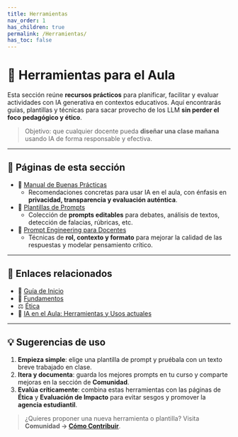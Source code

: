 ```yaml
---
title: Herramientas
nav_order: 1
has_children: true
permalink: /Herramientas/
has_toc: false
---
```


# 🧰 Herramientas para el Aula

Esta sección reúne **recursos prácticos** para planificar, facilitar y evaluar actividades con IA generativa en contextos educativos. Aquí encontrarás guías, plantillas y técnicas para sacar provecho de los LLM **sin perder el foco pedagógico y ético**.

> Objetivo: que cualquier docente pueda **diseñar una clase mañana** usando IA de forma responsable y efectiva.

---

## 📂 Páginas de esta sección

- 📝 [Manual de Buenas Prácticas](./Manual-de-Buenas-Practicas.md)
  - Recomendaciones concretas para usar IA en el aula, con énfasis en **privacidad, transparencia y evaluación auténtica**.
- 🔧 [Plantillas de Prompts](./Plantillas-de-Prompts.md)
  - Colección de **prompts editables** para debates, análisis de textos, detección de falacias, rúbricas, etc.
- 🧠 [Prompt Engineering para Docentes](./Prompt-Engineering-para-Docentes.md)
  - Técnicas de **rol, contexto y formato** para mejorar la calidad de las respuestas y modelar pensamiento crítico.

---

## 🔗 Enlaces relacionados

- 📘 [Guía de Inicio](../Guia-de-Inicio.md)
- 🧱 [Fundamentos](../Fundamentos/index.md)
- ⚖️ [Ética](../Etica/index.md)
- 🧩 [IA en el Aula: Herramientas y Usos actuales](../Fundamentos/IA-en-el-Aula.md)

---

## 💡 Sugerencias de uso

1. **Empieza simple**: elige una plantilla de prompt y pruébala con un texto breve trabajado en clase.
2. **Itera y documenta**: guarda los mejores prompts en tu curso y comparte mejoras en la sección de **Comunidad**.
3. **Evalúa críticamente**: combina estas herramientas con las páginas de **Ética** y **Evaluación de Impacto** para evitar sesgos y promover la **agencia estudiantil**.

> ¿Quieres proponer una nueva herramienta o plantilla? Visita **Comunidad → [Cómo Contribuir](../Comunidad/Como-Contribuir.md)**.